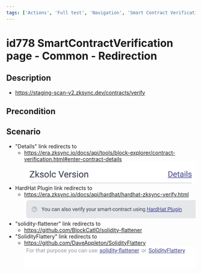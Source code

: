 ```yaml
---
tags: ['Actions', 'Full test', 'Navigation', 'Smart Contract Verification page', 'Smoke test', 'Active']
---
```


# id778 SmartContractVerification page - Common - Redirection

## Description
  - https://staging-scan-v2.zksync.dev/contracts/verify

## Precondition


## Scenario
- "Details" link redirects to
    - https://era.zksync.io/docs/api/tools/block-explorer/contract-verification.html#enter-contract-details
      ![Screenshot](../../../../static/img/screenshots/common/SmartContractVerification/id778_1.png)
- HardHat Plugin link redirects to
    - https://era.zksync.io/docs/api/hardhat/hardhat-zksync-verify.html
      ![Screenshot](../../../../static/img/screenshots/common/SmartContractVerification/id778_2.png)
- "solidity-flattener" link redirects to
    - https://github.com/BlockCatIO/solidity-flattener
- "SolidityFlattery" link redirects to
    - https://github.com/DaveAppleton/SolidityFlattery
      ![Screenshot](../../../../static/img/screenshots/common/SmartContractVerification/id778_3.png)